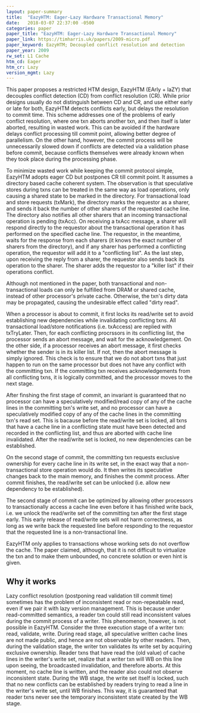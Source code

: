 ```yaml
---
layout: paper-summary
title:  "EazyHTM: Eager-Lazy Hardware Transactional Memory"
date:   2018-03-07 22:37:00 -0500
categories: paper
paper_title: "EazyHTM: Eager-Lazy Hardware Transactional Memory"
paper_link: https://timharris.uk/papers/2009-micro.pdf
paper_keyword: EazyHTM; Decoupled conflict resolution and detection
paper_year: 2009
rw_set: L1 Cache
htm_cd: Eager
htm_cr: Lazy
version_mgmt: Lazy
---
```


This paper proposes a restricted HTM design, EazyHTM (EArly + laZY) that decouples conflict detection (CD) from conflict resolution (CR). 
While prior designs usually do not distinguish between CD and CR, and use either early or late for both, EazyHTM detects conflicts early, 
but delays the resolution to commit time. This scheme addresses one of the problems of early conflict resolution, where
one txn aborts another txn, and then itself is later aborted, resulting in wasted work. This can be avoided if the hardware 
delays conflict processing till commit point, allowing better degree of parallelism. On the other hand, however, the commit process 
will be unnecessarily slowed down if conflicts are detected via a validation phase before commit, because conflicts themselves were 
already known when they took place during the processing phase. 

To minimize wasted work while keeping the commit protocol simple, EazyHTM adopts eager CD but postpones CR till commit point. It assumes
a directory based cache coherent system. The observation is that speculative stores during txns can be treated in the same way as load 
operations, only causing a shared state to be marked in the directory. For transactional load and store requests (txMark), the 
directory marks the requestor as a sharer, and sends it back the number of other sharers of the requested cache line. 
The directory also notifies all other sharers that an incoming transactional operation is pending (txAcc). On receiving a txAcc message,
a sharer will respond directly to the requestor about the transactional operation it has performed on the specified cache line. The 
requestor, in the meantime, waits for the response from each sharers (it knows the exact number of sharers from the directory), 
and if any sharer has performed a conflicting operation, the requestor will add it to a "conflicting list". 
As the last step, upon receiving the reply from a sharer, the requestor also sends back its operation to
the sharer. The sharer adds the requestor to a "killer list" if their operations conflict.

Although not mentioned in the paper, both transactional and non-transactional loads can only be fulfilled from DRAM or shared cache, 
instead of other processor's private cache. Otherwise, the txn's dirty data may be propagated, causing the undesirable effect called 
"dirty read".

When a processor is about to commit, it first locks its read/write set to avoid establishing new dependencies while invalidating
conflicting txns. All transactional load/store notifications (i.e. txAccess) are replied with txTryLater. Then, for each
conflicting procrssors in its conflicting list, the processor sends an abort message, and wait for the acknowledgement. On
the other side, if a processor receives an abort message, it first checks whether the sender is in its killer list. If not,
then the abort message is simply ignored. This check is to ensure that we do not abort txns that just happen to run on the
same processor but does not have any conflict with the committing txn. If the committing txn receives acknowledgements
from all conflicting txns, it is logically committed, and the processor moves to the next stage.

After finshing the first stage of commit, an invariant is guaranteed that no processor can have a speculatively modified/read copy of 
any of the cache lines in the committing txn's write set, and no processor can have a speculatively modified copy of 
any of the cache lines in the committing txn's read set. This is bacause before the read/write set is locked, all txns
that have a cache line in a conflicting state must have been detected and recorded in the conflicting list, and thus 
are aborted with cache line invalidated. After the read/write set is locked, no new dependencies can be established.

On the second stage of commit, the committing txn requests exclusive ownership for every cache line in its write set, in
the exact way that a non-transactional store operation would do. It then writes its speculative changes back to the 
main memory, and finishes the commit process. After commit finishes, the read/write set can be unlocked (i.e. allow new 
dependency to be established).

The second stage of commit can be optimized by allowing other processors to transactionally access a cache line even before 
it has finished write back, i.e. we unlock the read/write set of the committing txn after the first stage early. This early 
release of read/write sets will not harm correctness, as long as we write back the requested line before responding to the 
requestor that the requested line is a non-transactional line.

EazyHTM only applies to transactions whose working sets do not overflow the cache. The paper claimed, although, that it is 
not difficult to virtualize the txn and to make them unbounded, no concrete solution or even hint is given.

Why it works
------------

Lazy conflict resolution (postponing read validation till commit time) sometimes has the problem of inconsistent read
or non-repeatable read, even if we pair it with lazy version management. This is because under read-committed semantics,
a reader txn could still read inconsistent values during the commit process of a writer. This phenomenon, however, is
not possible in EazyHTM. Consider the three execution stage of a writer txn: read, validate, write. During read stage, 
all speculative written cache lines are not made public, and hence are not observable by other readers. Then, during the 
validation stage, the writer txn validates its write set by acquiring exclusive ownership. Reader txns that have 
read the (old value) of cache lines in the writer's write set, realize that a writer txn will WB on this line upon seeing, 
the broadcasted invalidation, and therefore aborts. At this moment, no cache line is written, and the reader also could not observe 
inconsistent state. During the WB stage, the write set itself is locked, such that no new conflicts can be 
established by readers trying to read a line in the writer's write set, until WB finishes. This way, 
it is guaranteed that reader txns never see the temporary inconsistent state created by the WB stage.

